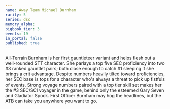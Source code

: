 ```yaml
---
name: Away Team Michael Burnham
rarity: 5
series: dsc
memory_alpha:
bigbook_tier: 3
events: 19
in_portal: false
published: true
---
```


All-Terrain Burnham is her first gauntleteer variant and helps flesh out a well-rounded STT character. She parlays a top five SEC proficiency into two #3 ranked gauntlet pairs; both close enough to catch #1 sleeping if she brings a crit advantage. Despite numbers heavily tilted toward proficiencies, her SEC base is tops for a character who's always a threat to pick up fistfuls of events. Strong voyage numbers paired with a top tier skill set makes her the #3 SEC/SCI voyager in the game, behind only the esteemed Gary Seven and Gladiator Spock. First Officer Burnham may hog the headlines, but the ATB can take you anywhere you want to go.
